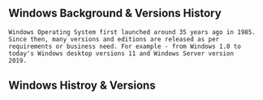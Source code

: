 ## Windows Background & Versions History
    Windows Operating System first launched around 35 years ago in 1985. Since then, many versions and editions are released as per
    requirements or business need. For example - from Windows 1.0 to today's Windows desktop versions 11 and Windows Server version
    2019.
## Windows Histroy & Versions
